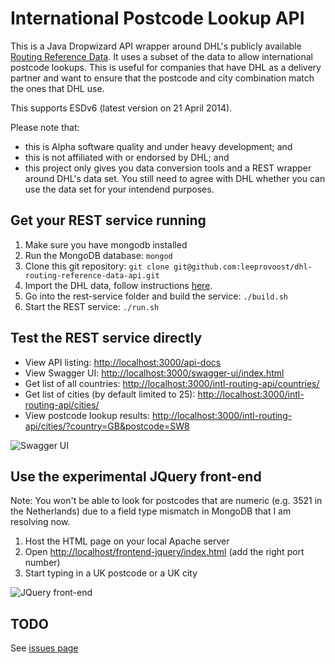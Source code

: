 # International Postcode Lookup API

This is a Java Dropwizard API wrapper around DHL's publicly available [Routing Reference Data](http://www.dhl.co.uk/en/express/resource_centre/integrated_shipping_solutions/developer_download_centre1.html#reference_data). It uses a subset of the data to allow international postcode lookups. This is useful for companies that have DHL as a delivery partner and want to ensure that the postcode and city combination match the ones that DHL use.

This supports ESDv6 (latest version on 21 April 2014). 

Please note that:
- this is Alpha software quality and under heavy development; and
- this is not affiliated with or endorsed by DHL; and
- this project only gives you data conversion tools and a REST wrapper around DHL's data set. You still need to agree with DHL whether you can use the data set for your intendend purposes.

## Get your REST service running

1. Make sure you have mongodb installed
2. Run the MongoDB database: `mongod`
3. Clone this git repository: `git clone git@github.com:leeprovoost/dhl-routing-reference-data-api.git`
4. Import the DHL data, follow instructions [here](https://github.com/leeprovoost/dhl-routing-reference-data-api/tree/master/routing_reference_data).
3. Go into the rest-service folder and build the service: `./build.sh`
4. Start the REST service: `./run.sh`

## Test the REST service directly

- View API listing: [http://localhost:3000/api-docs](http://localhost:3000/api-docs)
- View Swagger UI: [http://localhost:3000/swagger-ui/index.html](http://localhost:3000/swagger-ui/index.html)
- Get list of all countries: [http://localhost:3000/intl-routing-api/countries/](http://localhost:3000/intl-routing-api/countries/)
- Get list of cities (by default limited to 25): [http://localhost:3000/intl-routing-api/cities/](http://localhost:3000/intl-routing-api/cities/)
- View postcode lookup results: [http://localhost:3000/intl-routing-api/cities/?country=GB&postcode=SW8](http://localhost:3000/intl-routing-api/cities/?countryCode=GB&postcode=SW8)

![Swagger UI](https://github.com/leeprovoost/dhl-routing-reference-data-api/raw/master/screenshots/swagger.png)

## Use the experimental JQuery front-end

Note: You won't be able to look for postcodes that are numeric (e.g. 3521 in the Netherlands) due to a field type mismatch in MongoDB that I am resolving now.

1. Host the HTML page on your local Apache server
2. Open [http://localhost/frontend-jquery/index.html](http://localhost/frontend-jquery/index.html) (add the right port number)
3. Start typing in a UK postcode or a UK city

![JQuery front-end](https://github.com/leeprovoost/dhl-routing-reference-data-api/raw/master/screenshots/front-end.png)

## TODO

See [issues page](./issues)
